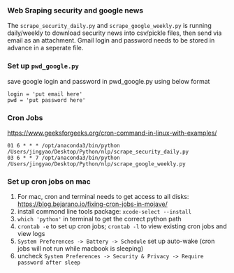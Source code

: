 ### Web Sraping security and google news
The ```scrape_security_daily.py``` and ```scrape_google_weekly.py``` is running daily/weekly to download security news into csv/pickle files, then send via email as an attachment. Gmail login and password needs to be stored in advance in a seperate file. 

### Set up ```pwd_google.py```
save google login and password in pwd_google.py using below format
```
login = 'put email here'
pwd = 'put password here'
```

### Cron Jobs
https://www.geeksforgeeks.org/cron-command-in-linux-with-examples/
```
01 6 * * * /opt/anaconda3/bin/python /Users/jingyao/Desktop/Python/nlp/scrape_security_daily.py
03 6 * * 7 /opt/anaconda3/bin/python /Users/jingyao/Desktop/Python/nlp/scrape_google_weekly.py
```
### Set up cron jobs on mac
1. For mac, cron and terminal needs to get access to all disks:
   https://blog.bejarano.io/fixing-cron-jobs-in-mojave/
2. install commond line tools package:
   ```xcode-select --install```
3. ```which 'python'``` in terminal to get the correct python path 
4. ```crontab -e``` to set up cron jobs; ```crontab -l``` to view existing cron jobs and view logs
5. ```System Preferences -> Battery -> Schedule``` 
   set up auto-wake (cron jobs will not run while macbook is sleeping)
6. uncheck ```System Preferences -> Security & Privacy -> Require password after sleep```


